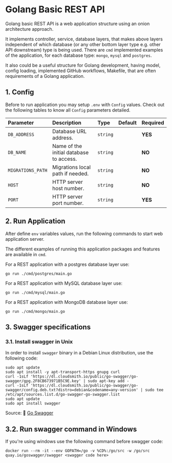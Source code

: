 # Golang Basic REST API

Golang basic REST API is a web application structure using an onion architecture approach.

It implements controller, service, database layers, that makes above layers independent of which database (or any other
bottom layer type e.g. other API downstream) type is being used.
There are ``cmd`` implemented examples of the application, for each database type: ``mongo``, ``mysql`` and ``postgres``.

It also could be a useful structure for Golang development, having model, config loading, implemented GitHub workflows,
Makefile, that are often requirements of a Golang application.

## 1. Config

Before to run application you may setup ``.env`` with ``Config`` values.
Check out the following tables to know all ``Config`` parameters detailed.

| Parameter | Description | Type | Default | Required |
|:---|:---|:---|:---|:---|
| ``DB_ADDRESS`` | Database URL address. | `string`  | ` ` | **YES** |
| ``DB_NAME`` | Name of the initial database to access. | `string`  | ` ` | **NO** |
| ``MIGRATIONS_PATH`` | Migrations local path if needed. | `string`  | ` ` | **NO** |
| ``HOST`` | HTTP server host number. | `string` | ` ` | **NO** |
| ``PORT`` | HTTP server port number. | `string` | ` ` | **YES** |

## 2. Run Application

After define ``env`` variables values, run the following commands to start web application server.

The different examples of running this application packages and features are available in ``cmd``.

For a REST application with a postgres database layer use:

``
go run ./cmd/postgres/main.go
``

For a REST application with MySQL database layer use:

``
go run ./cmd/mysql/main.go
``

For a REST application with MongoDB database layer use:

``
go run ./cmd/mongo/main.go
``

## 3. Swagger specifications


### 3.1. Install swagger in Unix

In order to install ``swagger`` binary in a Debian Linux distribution, use the following code:

```
sudo apt update
sudo apt install -y apt-transport-https gnupg curl
curl -1sLf 'https://dl.cloudsmith.io/public/go-swagger/go-swagger/gpg.2F8CB673971B5C9E.key' | sudo apt-key add -
curl -1sLf 'https://dl.cloudsmith.io/public/go-swagger/go-swagger/config.deb.txt?distro=debian&codename=any-version' | sudo tee /etc/apt/sources.list.d/go-swagger-go-swagger.list
sudo apt update 
sudo apt install swagger
```

Source: 🔗 [Go Swagger](https://goswagger.io/install.html)

## 3.2. Run swagger command in Windows

If you're using windows use the following command before swagger code:

``docker run --rm -it --env GOPATH=/go -v %CD%:/go/src -w /go/src quay.io/goswagger/swagger <swagger code here>``
